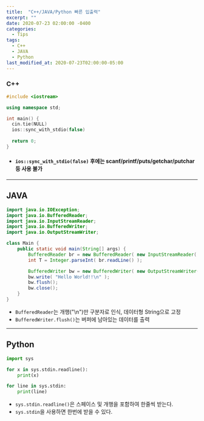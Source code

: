 ```yaml
---
title:  "C++/JAVA/Python 빠른 입출력"
excerpt: ""
date: 2020-07-23 02:00:00 -0400
categories:
  - Tips
tags:
  - C++
  - JAVA
  - Python
last_modified_at: 2020-07-23T02:00:00-05:00
---
```


### C++

```c++
#include <iostream>

using namespace std;

int main() {
  cin.tie(NULL)
  ios::sync_with_stdio(false)
  
  return 0;
}
```

+ #### `ios::sync_with_stdio(false)` 후에는 scanf/printf/puts/getchar/putchar 등 사용 불가

---

## **JAVA**

```java
import java.io.IOException;
import java.io.BufferedReader;
import java.io.InputStreamReader;
import java.io.BufferedWriter;
import java.io.OutputStreamWriter;

class Main {
    public static void main(String[] args) {
        BufferedReader br = new BufferedReader( new InputStreamReader( System.in ) );
        int T = Integer.parseInt( br.readLine() );

        BufferedWriter bw = new BufferedWriter( new OutputStreamWriter( System.out ) );
        bw.write( "Hello World!!\n" );
        bw.flush();
        bw.close();
    }
}
```

+ `BufferedReader`는 개행("\n")만 구분자로 인식, 데이터형 String으로 고정
+ `BufferedWriter.flush()`는 버퍼에 남아있는 데이터를 출력

---

## **Python**

```python
import sys

for x in sys.stdin.readline():
    print(x)

for line in sys.stdin:
    print(line)
```

+ `sys.stdin.readline()`은 스페이스 및 개행을 포함하여 한줄씩 받는다.
+ `sys.stdin`을 사용하면 한번에 받을 수 있다.
